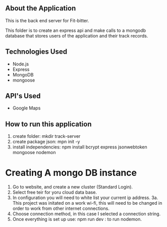 ## About the Application 

This is the back end server for Fit-bitter.

This folder is to create an express api and make calls to a mongodb database that 
stores users of the application and their track records.

## Technologies Used

  * Node.js
  * Express
  * MongoDB
  * mongoose

## API's Used

  * Google Maps 

## How to run this application

1. create folder: mkdir track-server
2. create package json: mpn init -y
3. install independencies: npm install bcrypt express jsonwebtoken mongoose nodemon

# Creating A mongo DB instance

1. Go to website, and create a new cluster (Standard Login).
2. Select free teir for yoru cloud data base.
3. In configuration you will need to white list your current ip address.
    3a. This project was initated on a work wi-fi, this will need to be changed in order to work from other internet connections.
4. Choose connection method, in this case I selected a connection string.
5. Once everything is set up use: npm run dev : to run nodemon.
